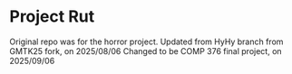 # Project Rut
Original repo was for the horror project.
Updated from HyHy branch from GMTK25 fork, on 2025/08/06
Changed to be COMP 376 final project, on 2025/09/06
